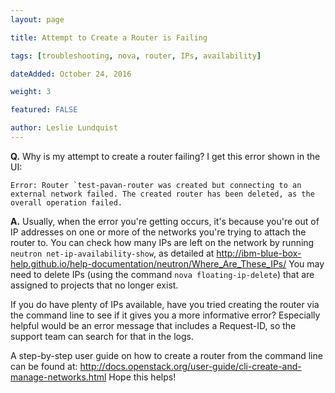 ```yaml
---
layout: page

title: Attempt to Create a Router is Failing

tags: [troubleshooting, nova, router, IPs, availability]

dateAdded: October 24, 2016

weight: 3

featured: FALSE

author: Leslie Lundquist
---
```


**Q.** Why is my attempt to create a router failing? I get this error shown in the UI:
```
Error: Router `test-pavan-router was created but connecting to an external network failed. The created router has been deleted, as the overall operation failed.
```

**A.** Usually, when the error you're getting occurs, it's because you're out of IP addresses on one or more of the networks you're trying to attach the router to. You can check how many IPs are left on the network by running `neutron net-ip-availability-show`, as detailed at http://ibm-blue-box-help.github.io/help-documentation/neutron/Where_Are_These_IPs/ You may need to delete IPs (using the command `nova floating-ip-delete`) that are assigned to projects that no longer exist.

If you do have plenty of IPs available, have you tried creating the router via the command line to see if it gives you a more informative error? Especially helpful would be an error message that includes a Request-ID, so the support team can search for that in the logs.

A step-by-step user guide on how to create a router from the command line can be found at: http://docs.openstack.org/user-guide/cli-create-and-manage-networks.html Hope this helps!

